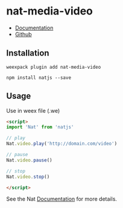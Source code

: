 # nat-media-video

- [Documentation](http://natjs.com/#/#video)
- [Github](https://github.com/natjs/weex-nat-media-video)

## Installation
```
weexpack plugin add nat-media-video
```

```
npm install natjs --save
```

## Usage

Use in weex file (.we)

```html
<script>
import 'Nat' from 'natjs'

// play
Nat.video.play('http://domain.com/video')

// pause
Nat.video.pause()

// stop
Nat.video.stop()

</script>
```

See the Nat [Documentation](http://natjs.com/) for more details.
